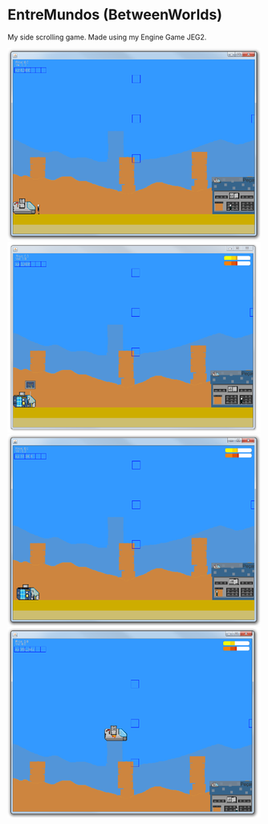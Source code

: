 # EntreMundos (BetweenWorlds)
My side scrolling game.
Made using my Engine Game JEG2.

![](https://github.com/marcusbecker/EntreMundos/blob/master/prints/00.png)
![](https://github.com/marcusbecker/EntreMundos/blob/master/prints/01.png)
![](https://github.com/marcusbecker/EntreMundos/blob/master/prints/02.png)
![](https://github.com/marcusbecker/EntreMundos/blob/master/prints/03.png)
